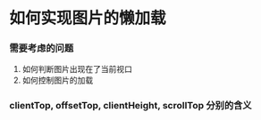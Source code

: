 # 如何实现图片的懒加载

### 需要考虑的问题

1. 如何判断图片出现在了当前视口
2. 如何控制图片的加载

### clientTop, offsetTop, clientHeight, scrollTop 分别的含义
